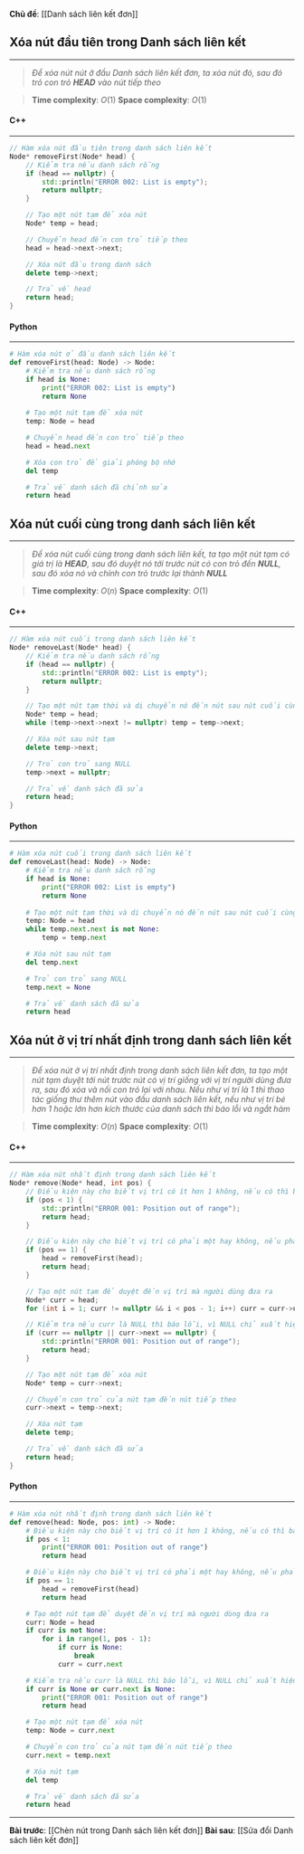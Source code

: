 **Chủ đề**: [[Danh sách liên kết đơn]]

## Xóa nút đầu tiên trong Danh sách liên kết
---
>_Để xóa nút nút ở đầu Danh sách liên kết đơn, ta xóa nút đó, sau đó trỏ con trỏ **HEAD** vào nút tiếp theo_

>**Time complexity**: $O(1)$
>**Space complexity**: $O(1)$
#### C++
---
``` cpp
// Hàm xóa nút đầu tiên trong danh sách liên kết
Node* removeFirst(Node* head) {
    // Kiểm tra nếu danh sách rỗng
    if (head == nullptr) {
        std::println("ERROR 002: List is empty");
        return nullptr;
    }

    // Tạo một nút tạm để xóa nút
    Node* temp = head;

    // Chuyển head đến con trỏ tiếp theo
    head = head->next->next;

    // Xóa nút đầu trong danh sách
    delete temp->next;

    // Trả về head
    return head;
}
```
#### Python
---
``` python
# Hàm xóa nút ở đầu danh sách liên kết
def removeFirst(head: Node) -> Node:
	# Kiểm tra nếu danh sách rỗng
	if head is None:
		print("ERROR 002: List is empty")
		return None
	
	# Tạo một nút tạm để xóa nút
	temp: Node = head

	# Chuyển head đến con trỏ tiếp theo
	head = head.next

	# Xóa con trỏ để giải phóng bộ nhớ
	del temp

	# Trả về danh sách đã chỉnh sửa
	return head
```

## Xóa nút cuối cùng trong danh sách liên kết
---
> _Để xóa nút cuối cùng trong danh sách liên kết, ta tạo một nút tạm có giá trị là **HEAD**, sau đó duyệt nó tới trước nút có con trỏ đến **NULL**, sau đó xóa nó và chỉnh con trỏ trước lại thành **NULL**_

> **Time complexity**: $O(n)$
> **Space complexity**: $O(1)$
#### C++
---
``` cpp
// Hàm xóa nút cuối trong danh sách liên kết
Node* removeLast(Node* head) {
    // Kiểm tra nếu danh sách rỗng
    if (head == nullptr) {
        std::println("ERROR 002: List is empty");
        return nullptr;
    }

    // Tạo một nút tạm thời và di chuyển nó đến nút sau nút cuối cùng
    Node* temp = head;
    while (temp->next->next != nullptr) temp = temp->next;

    // Xóa nút sau nút tạm
    delete temp->next;

    // Trỏ con trỏ sang NULL
    temp->next = nullptr;

    // Trả về danh sách đã sửa
    return head;
}
```
#### Python
---
``` python
# Hàm xóa nút cuối trong danh sách liên kết
def removeLast(head: Node) -> Node:
	# Kiểm tra nếu danh sách rỗng
	if head is None:
		print("ERROR 002: List is empty")
		return None
	
	# Tạo một nút tạm thời và di chuyển nó đến nút sau nút cuối cùng
	temp: Node = head
	while temp.next.next is not None:
		temp = temp.next

	# Xóa nút sau nút tạm
	del temp.next

	# Trỏ con trỏ sang NULL
	temp.next = None

	# Trả về danh sách đã sửa
	return head
```

## Xóa nút ở vị trí nhất định trong danh sách liên kết
---
>_Để xóa nút ở vị trí nhất định trong danh sách liên kết đơn, ta tạo một nút tạm duyệt tới nút trước nút có vị trí giống với vị trí người dùng đưa ra, sau đó xóa và nối con trỏ lại với nhau. Nếu như vị trí là 1 thì thao tác giống thư thêm nút vào đầu danh sách liên kết, nếu như vị trí bé hơn 1 hoặc lớn hơn kích thước của danh sách thì báo lỗi và ngắt hàm_

> **Time complexity**: $O(n)$
> **Space complexity**: $O(1)$
#### C++
---
``` cpp
// Hàm xóa nút nhất định trong danh sách liên kết
Node* remove(Node* head, int pos) {
    // Điều kiện này cho biết vị trí có ít hơn 1 không, nếu có thì báo lỗi
    if (pos < 1) {
        std::println("ERROR 001: Position out of range");
        return head;
    }

    // Điều kiện này cho biết vị trí có phải một hay không, nếu phải thì thao tác giống với xóa nút vào đầu danh sách liên kết
    if (pos == 1) {
        head = removeFirst(head);
        return head;
    }

    // Tạo một nút tạm để duyệt đến vị trí mà người dùng đưa ra
    Node* curr = head;
    for (int i = 1; curr != nullptr && i < pos - 1; i++) curr = curr->next;

    // Kiểm tra nếu curr là NULL thì báo lỗi, vì NULL chỉ xuất hiện ở cuối cùng danh sách
    if (curr == nullptr || curr->next == nullptr) {
        std::println("ERROR 001: Position out of range");
        return head;
    }

    // Tạo một nút tạm để xóa nút
    Node* temp = curr->next;

    // Chuyển con trỏ của nút tạm đến nút tiếp theo
    curr->next = temp->next;

    // Xóa nút tạm
    delete temp;

    // Trả về danh sách đã sửa
    return head;
}
```
#### Python
---
``` python
# Hàm xóa nút nhất định trong danh sách liên kết
def remove(head: Node, pos: int) -> Node:
    # Điều kiện này cho biết vị trí có ít hơn 1 không, nếu có thì báo lỗi
    if pos < 1:
        print("ERROR 001: Position out of range")
        return head

    # Điều kiện này cho biết vị trí có phải một hay không, nếu phải thì thao tác giống với xóa nút vào đầu danh sách liên kết
    if pos == 1:
        head = removeFirst(head)
        return head

    # Tạo một nút tạm để duyệt đến vị trí mà người dùng đưa ra
    curr: Node = head
    if curr is not None:
        for i in range(1, pos - 1):
            if curr is None:
                break
            curr = curr.next

    # Kiểm tra nếu curr là NULL thì báo lỗi, vì NULL chỉ xuất hiện ở cuối cùng danh sách
    if curr is None or curr.next is None:
        print("ERROR 001: Position out of range")
        return head

    # Tạo một nút tạm để xóa nút
    temp: Node = curr.next

    # Chuyển con trỏ của nút tạm đến nút tiếp theo
    curr.next = temp.next

    # Xóa nút tạm
    del temp

    # Trả về danh sách đã sửa
    return head
```
---
**Bài trước**: [[Chèn nút trong Danh sách liên kết đơn]]
**Bài sau**: [[Sửa đổi Danh sách liên kết đơn]]